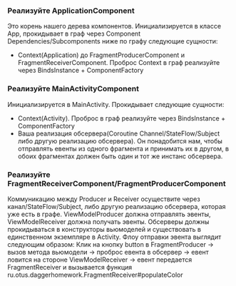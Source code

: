 ### Реализуйте ApplicationComponent
Это корень нашего дерева компонентов. Инициализируется в классе App, 
прокидывает в граф через Component Dependencies/Subcomponents ниже по графу следующие сущности:
- Context(Application) до FragmentProducerComponent и FragmentReceiverComponent. 
Проброс Context в граф реализуйте через BindsInstance + ComponentFactory

### Реализуйте MainActivityComponent
Инициализируется в MainActivity. Прокидывает следующие сущности:
- Context(Activity). Проброс в граф реализуйте через BindsInstance + ComponentFactory
- Ваша реализация обсервера(Coroutine Channel/StateFlow/Subject либо другую реализацию обсервера). 
Он понадобится нам, чтобы отправлять евенты из одного фрагмента и принимать их в другом, 
в обоих фрагментах должен быть один и тот же инстанс обсервера.

### Реализуйте FragmentReceiverComponent/FragmentProducerComponent
Коммуникацию между Producer и Receiver осуществите через канал/StateFlow/Subject,
либо другую реализацию обсервера, которая уже есть в графе. 
ViewModelProducer должна отправлять эвенты, ViewModelReceiver должна получать эвенты. 
Обсерверы должны прокидываться в конструкторы вьюмоделей и существовать в единственном экземпляре в Activity.
Флоу отправки эвента выглядит следующим образом:
Клик на кнопку button в FragmentProducer -> вызов метода вьюмодели -> проброс евента в обсервер -> 
евент ловится на стороне ViewModelReceiver -> евент передается FragmentReceiver
и вызывается функция ru.otus.daggerhomework.FragmentReceiver#populateColor
